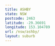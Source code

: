 ```yaml
---
title: ASHBY
state: NSW
postcode: 2463
latitude: -29.36691
longitude: 153.104789
url: /nsw/ashby/
layout: suburb
---
```

